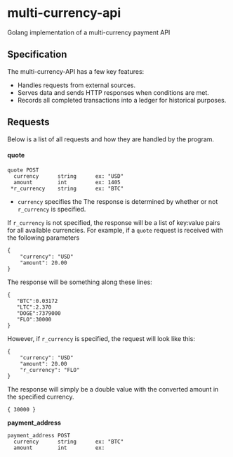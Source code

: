 multi-currency-api
==================

Golang implementation of a multi-currency payment API


Specification
-------------

The multi-currency-API has a few key features:

* Handles requests from external sources.
* Serves data and sends HTTP responses when conditions are met.
* Records all completed transactions into a ledger for historical purposes.

Requests
---

Below is a list of all requests and how they are handled by the program.

#### quote

    quote POST
      currency      string      ex: "USD"
      amount        int         ex: 1405
     *r_currency    string      ex: "BTC"

* `currency` specifies the 
The response is determined by whether or not `r_currency` is specified.

If `r_currency` is not specified, the response will be a list of key:value pairs for all available currencies. For example, if a `quote` request is received with the following parameters

    {
        "currency": "USD"
        "amount": 20.00
    }
    
The response will be something along these lines:

    {
       "BTC":0.03172
       "LTC":2.370
       "DOGE":7379000
       "FLO":30000
    }

However, if `r_currency` is specified, the request will look like this:

    {
        "currency": "USD"
        "amount": 20.00
        "r_currency": "FLO"
    }

The response will simply be a double value with the converted amount in the specified currency.

    { 30000 }


**payment_address**

    payment_address POST
      currency      string      ex: "BTC"
      amount        int         ex: 

